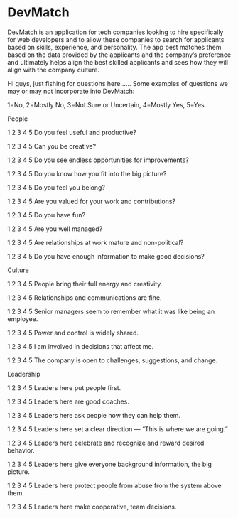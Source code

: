 # DevMatch
DevMatch is an application for tech companies looking to hire specifically for web developers and to allow these companies to search for applicants based on skills, experience, and personality. The app best matches them based on the data provided by the applicants and the company’s preference and ultimately helps align the best skilled applicants and sees how they will align with the company culture.


Hi guys, just fishing for questions here......
Some examples of questions we may or may not incorporate into DevMatch:

1=No,  2=Mostly No,   3=Not Sure or Uncertain,  4=Mostly Yes,  5=Yes.

People

1   2   3   4   5   Do you feel useful and productive?

1   2   3   4   5   Can you be creative?

1   2   3   4   5   Do you see endless opportunities for improvements?

1   2   3   4   5   Do you know how you fit into the big picture?

1   2   3   4   5   Do you feel you belong?

1   2   3   4   5   Are you valued for your work and contributions?

1   2   3   4   5   Do you have fun?

1   2   3   4   5   Are you well managed?

1   2   3   4   5   Are relationships at work mature and non-political?

1   2   3   4   5   Do you have enough information to make good decisions?


Culture

1   2   3   4   5   People bring their full energy and creativity.

1   2   3   4   5   Relationships and communications are fine.

1   2   3   4   5   Senior managers seem to remember what it was like being an employee.

1   2   3   4   5   Power and control is widely shared.

1   2   3   4   5   I am involved in decisions that affect me.

1   2   3   4   5   The company is open to challenges, suggestions, and change.


Leadership

1   2   3   4   5   Leaders here put people first.

1   2   3   4   5   Leaders here are good coaches.

1   2   3   4   5   Leaders here ask people how they can help them.

1   2   3   4   5   Leaders here set a clear direction — “This is where we are going.”

1   2   3   4   5   Leaders here celebrate and recognize and reward desired behavior.

1   2   3   4   5   Leaders here give everyone background information, the big picture.

1   2   3   4   5   Leaders here protect people from abuse from the system above them.

1   2   3   4   5   Leaders here make cooperative, team decisions.

